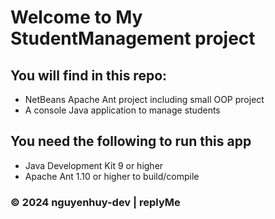 # Welcome to My StudentManagement project

## You will find in this repo:

* NetBeans Apache Ant project including small OOP project
* A console Java application to manage students

## You need the following to run this app

* Java Development Kit 9 or higher
* Apache Ant 1.10 or higher to build/compile 

### © 2024 nguyenhuy-dev | replyMe